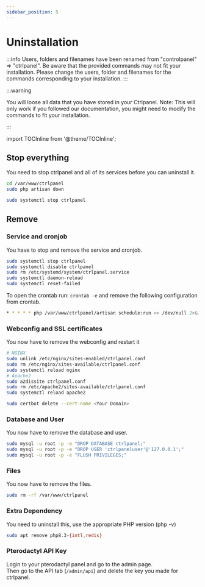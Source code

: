 ```yaml
---
sidebar_position: 5
---
```


# Uninstallation

:::info
Users, folders and filenames have been renamed from "controlpanel" ⇒ "ctrlpanel". Be aware that the provided commands may not fit your installation. Please change the users, folder and filenames for the commands corresponding to your installation.
:::

:::warning

You will loose all data that you have stored in your Ctrlpanel.
Note: This will only work if you followed our documentation, you might need to modify the commands to fit your installation.

:::

import TOCInline from '@theme/TOCInline';

<TOCInline toc={toc} />

## Stop everything

You need to stop ctrlpanel and all of its services before you can uninstall it.

```bash
cd /var/www/ctrlpanel
sudo php artisan down

sudo systemctl stop ctrlpanel
```

## Remove

### Service and cronjob

You have to stop and remove the service and cronjob.

```bash
sudo systemctl stop ctrlpanel
sudo systemctl disable ctrlpanel
sudo rm /etc/systemd/system/ctrlpanel.service
sudo systemctl daemon-reload
sudo systemctl reset-failed
```

To open the crontab run: `crontab -e` and remove the following configuration from crontab.

```bash
* * * * * php /var/www/ctrlpanel/artisan schedule:run >> /dev/null 2>&1
```

### Webconfig and SSL certificates

You now have to remove the webconfig and restart it

```bash
# NGINX
sudo unlink /etc/nginx/sites-enabled/ctrlpanel.conf
sudo rm /etc/nginx/sites-available/ctrlpanel.conf
sudo systemctl reload nginx
# Apache2
sudo a2dissite ctrlpanel.conf
sudo rm /etc/apache2/sites-available/ctrlpanel.conf
sudo systemctl reload apache2

sudo certbot delete --cert-name <Your Domain>
```

### Database and User

You now have to remove the database and user.

```bash
sudo mysql -u root -p -e "DROP DATABASE ctrlpanel;"
sudo mysql -u root -p -e "DROP USER 'ctrlpaneluser'@'127.0.0.1';"
sudo mysql -u root -p -e "FLUSH PRIVILEGES;"
```

### Files

You now have to remove the files.

```bash
sudo rm -rf /var/www/ctrlpanel
```

### Extra Dependency

You need to uninstall this, use the appropriate PHP version (php -v)

```bash
sudo apt remove php8.3-{intl,redis}
```

### Pterodactyl API Key

Login to your pterodactyl panel and go to the admin page.  
Then go to the API tab (`/admin/api`) and delete the key you made for ctrlpanel.
